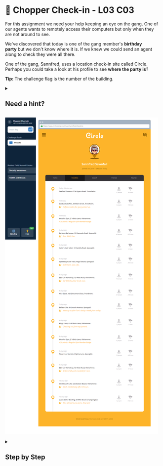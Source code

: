 # 🦞 Chopper Check-in - L03 C03

For this assignment we need your help keeping an eye on the gang. One of our agents wants to remotely access their computers but only when they are not around to see.

We've discovered that today is one of the gang member's **birthday party** but we don't know where it is. If we knew we could send an agent along to check they were all there.

One of the gang, Sannfred, uses a location check-in site called Circle. Perhaps you could take a look at his profile to see **where the party is**?

**Tip:** The challenge flag is the number of the building.

<details><summary>

## Need a hint?</summary>

> 💡 Hint: It looks like Sannfred has checked in at a few locations, but in one of them he mentions the party. Find that message, from there work out where they are, grab the building number and that's your flag!

</details>

![website](/assets/choppercheck-in.png)

<details><summary>

## Step by Step</summary>

- This challenge utilizes a simulated OSINT (Open Source Intelligence) puzzle.
- You can see that they wished to plan a birthday party in a week but the post was made 7 days ago.
  - The most recent post includes the building number; where the party is being held today.

![picture of the most recent post](/assets/choppercheck-in1.png)

</details>
